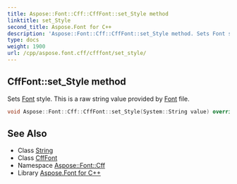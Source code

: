 ```yaml
---
title: Aspose::Font::Cff::CffFont::set_Style method
linktitle: set_Style
second_title: Aspose.Font for C++
description: 'Aspose::Font::Cff::CffFont::set_Style method. Sets Font style. This is a raw string value provided by Font file in C++.'
type: docs
weight: 1900
url: /cpp/aspose.font.cff/cfffont/set_style/
---
```

## CffFont::set_Style method


Sets [Font](../../../aspose.font/font/) style. This is a raw string value provided by [Font](../../../aspose.font/font/) file.

```cpp
void Aspose::Font::Cff::CffFont::set_Style(System::String value) override
```

## See Also

* Class [String](../../../system/string/)
* Class [CffFont](../)
* Namespace [Aspose::Font::Cff](../../)
* Library [Aspose.Font for C++](../../../)
